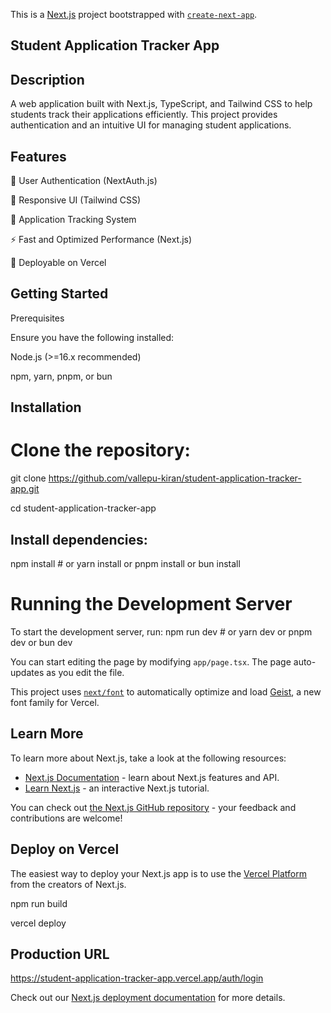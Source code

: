 This is a [Next.js](https://nextjs.org) project bootstrapped with [`create-next-app`](https://nextjs.org/docs/app/api-reference/cli/create-next-app).

## Student Application Tracker App

## Description

A web application built with Next.js, TypeScript, and Tailwind CSS to help students track their applications efficiently. This project provides authentication and an intuitive UI for managing student applications.

## Features

🔐 User Authentication (NextAuth.js)

🎨 Responsive UI (Tailwind CSS)

📄 Application Tracking System

⚡ Fast and Optimized Performance (Next.js)

🚀 Deployable on Vercel

## Getting Started

Prerequisites

Ensure you have the following installed:

Node.js (>=16.x recommended)

npm, yarn, pnpm, or bun

## Installation

# Clone the repository:
git clone https://github.com/vallepu-kiran/student-application-tracker-app.git

cd student-application-tracker-app

## Install dependencies:
npm install  # or yarn install or pnpm install or bun install

# Running the Development Server

To start the development server, run:
npm run dev  # or yarn dev or pnpm dev or bun dev



You can start editing the page by modifying `app/page.tsx`. The page auto-updates as you edit the file.

This project uses [`next/font`](https://nextjs.org/docs/app/building-your-application/optimizing/fonts) to automatically optimize and load [Geist](https://vercel.com/font), a new font family for Vercel.

## Learn More

To learn more about Next.js, take a look at the following resources:

- [Next.js Documentation](https://nextjs.org/docs) - learn about Next.js features and API.
- [Learn Next.js](https://nextjs.org/learn) - an interactive Next.js tutorial.

You can check out [the Next.js GitHub repository](https://github.com/vercel/next.js) - your feedback and contributions are welcome!

## Deploy on Vercel

The easiest way to deploy your Next.js app is to use the [Vercel Platform](https://vercel.com/new?utm_medium=default-template&filter=next.js&utm_source=create-next-app&utm_campaign=create-next-app-readme) from the creators of Next.js.

npm run build

vercel deploy

## Production URL
https://student-application-tracker-app.vercel.app/auth/login

Check out our [Next.js deployment documentation](https://nextjs.org/docs/app/building-your-application/deploying) for more details.
